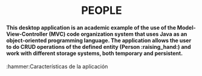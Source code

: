 <h1 align="center"> PEOPLE </h1>
<h4>
This desktop application is an academic example of the use of the Model-View-Controller (MVC) code organization system that uses Java as an object-oriented programming language. The application allows the user to do CRUD operations of the defined entity (Person :raising_hand:) and work with different storage systems, both temporary and persistent.
</h4>
:hammer:Características de la aplicación
